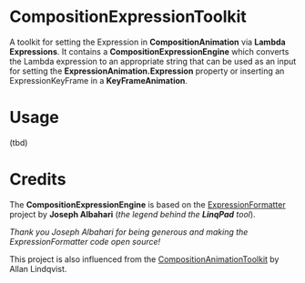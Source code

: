 # CompositionExpressionToolkit
A toolkit for setting the Expression in **CompositionAnimation** via **Lambda Expressions**. It contains a **CompositionExpressionEngine** which converts the Lambda expression to an appropriate string that can be used as an input for setting the **ExpressionAnimation.Expression** property or inserting an ExpressionKeyFrame in a **KeyFrameAnimation**.

# Usage
(tbd)

# Credits
The **CompositionExpressionEngine** is based on the <a href="https://github.com/albahari/ExpressionFormatter">ExpressionFormatter</a> project by **Joseph Albahari** (*the legend behind the*  ***LinqPad*** *tool*). 

*Thank you Joseph Albahari for being generous and making the ExpressionFormatter code open source!*

This project is also influenced from the <a href="https://github.com/aL3891/CompositionAnimationToolkit">CompositionAnimationToolkit</a> by Allan Lindqvist.
